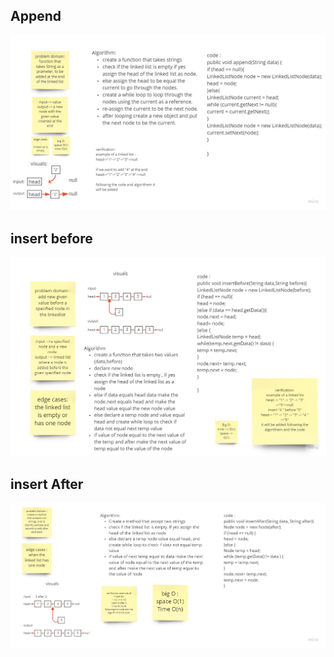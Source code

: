 

## Append 
![ Append ](/java/challange6/codechallange(6)1.jpg)



## insert before 
![ insert before](/java/challange6/challange6(2).jpg)

## insert After
![ insert after](/java/challange6/codechallenge6(after3).jpg)